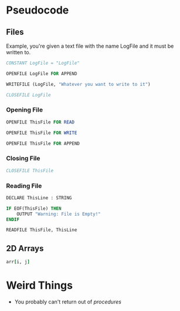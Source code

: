 # Pseudocode
## Files
Example, you're given a text file with the name LogFile and it must be written to.
```fortran
CONSTANT LogFile = "LogFile"

OPENFILE LogFile FOR APPEND

WRITEFILE (LogFile, "Whatever you want to write to it")

CLOSEFILE LogFile
```

### Opening File
```fortran
OPENFILE ThisFile FOR READ
```

```fortran
OPENFILE ThisFile FOR WRITE
```

```fortran
OPENFILE ThisFile FOR APPEND
```
### Closing File
```fortran
CLOSEFILE ThisFile
```

### Reading File
```fortran
DECLARE ThisLine : STRING

IF EOF(ThisFile) THEN
	OUTPUT "Warning: File is Empty!"
ENDIF

READFILE ThisFile, ThisLine
```


## 2D Arrays
```fortran
arr[i, j]
```


# Weird Things
* You probably can't return out of *procedures*